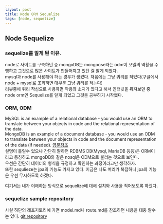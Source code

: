 ```yaml
---
layout: post
title: Node ORM Sequelize
tags: [node, sequelize]
---
```

## Node Sequelize
### sequelize를 알게 된 이유.
node로 사이트를 구축하던 중 mongoDB는 mongoose라는 odm이 모델의 역활을 수행하고 그것으로 많은 사이트가 만들어지고 있단 걸 알게 되었다.<br>
mysql과 node를 사용해야 하는 경우가 생겼다. 처음에는 그냥 쿼리를 적었다(구글에서 node + mysql로 조회하면 대부분 그냥 쿼리를 적는다)<br>
리뷰중에 쿼리 작성으로 사용하면 악용의 소지가 있다고 해서 인터넷을 뒤져보던 중 node orm인 Sequelize를 알게 되었고 그것을 공부하기 시작했다.

### ORM, ODM
MySQL is an example of a relational database - you would use an ORM to translate between your objects in code and the relational representation of the data.<br>
MongoDB is an example of a document database - you would use an ODM to translate between your objects in code and the document representation of the data (if needed).
[영문참조](https://stackoverflow.com/questions/12261866/what-is-the-difference-between-an-orm-and-an-odm)<br>
설명이 틀릴수 있으나 간단히 말하면 RDBMS DB(Mysql, MariaDB 등등)은 ORM이라고 통칭하고 mongoDB와 같은 nosql은 ODM으로 불리는 것으로 보인다.<br>
우선은 간단히 데이터의 형식을 규정하고 확인하는 과정이라고만 생각하자.<br>
또한 sequlieze는 jpa의 기능도 가지고 있다. 지금은 나도 머리가 복잡하니 jpa의 기능은 우선 무시하도록 하겠다.

여기서는 내가 이해하는 방식으로 sequelize에 대해 설치와 사용을 적어보도록 하겠다.

### sequelize sample repository
사실 하단의 레포지토리에 가면 model.md나 route.md를 참조하면 내용을 대충 알수는 있다.
[git repository](https://github.com/freend/node-sequelize)
